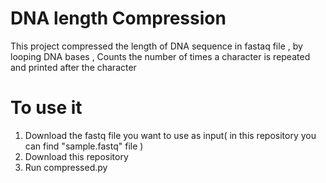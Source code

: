 # DNA length Compression
 
This project compressed the length of DNA sequence in fastaq file , by looping DNA bases , Counts the number of times a character is repeated and printed after the character




# To use it 
1. Download the fastq file you want to use as input( in this repository you can find "sample.fastq" file )
2. Download this repository 
3. Run compressed.py 



